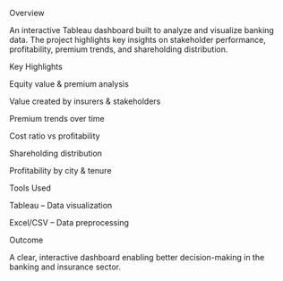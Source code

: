 Overview

An interactive Tableau dashboard built to analyze and visualize banking data. The project highlights key insights on stakeholder performance, profitability, premium trends, and shareholding distribution.

Key Highlights

Equity value & premium analysis

Value created by insurers & stakeholders

Premium trends over time

Cost ratio vs profitability

Shareholding distribution

Profitability by city & tenure

Tools Used

Tableau – Data visualization

Excel/CSV – Data preprocessing

Outcome

A clear, interactive dashboard enabling better decision-making in the banking and insurance sector.
